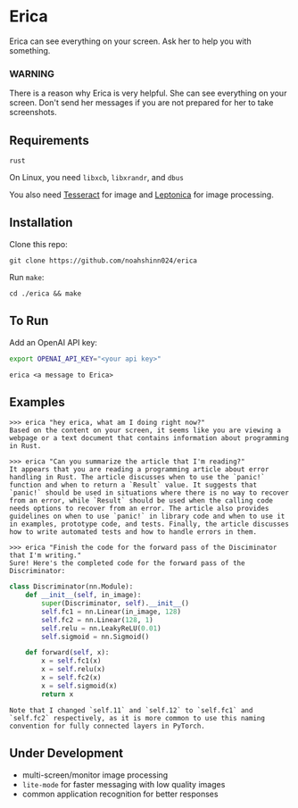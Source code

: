 # Erica
Erica can see everything on your screen. Ask her to help you with something.

### WARNING
There is a reason why Erica is very helpful. She can see everything on your screen. Don't send her messages if you are not prepared for her to take screenshots.

## Requirements
`rust`

On Linux, you need `libxcb`, `libxrandr`, and `dbus`

You also need [Tesseract](https://tesseract-ocr.github.io/tessdoc/Installation.html) for image and [Leptonica](http://www.leptonica.org/) for image processing.

## Installation

Clone this repo:
```
git clone https://github.com/noahshinn024/erica
```

Run `make`:
```
cd ./erica && make
```

## To Run

Add an OpenAI API key:
```bash
export OPENAI_API_KEY="<your api key>"
```

```
erica <a message to Erica>
```

## Examples

```
>>> erica "hey erica, what am I doing right now?"
Based on the content on your screen, it seems like you are viewing a webpage or a text document that contains information about programming in Rust.
```

```
>>> erica "Can you summarize the article that I'm reading?"
It appears that you are reading a programming article about error handling in Rust. The article discusses when to use the `panic!` function and when to return a `Result` value. It suggests that `panic!` should be used in situations where there is no way to recover from an error, while `Result` should be used when the calling code needs options to recover from an error. The article also provides guidelines on when to use `panic!` in library code and when to use it in examples, prototype code, and tests. Finally, the article discusses how to write automated tests and how to handle errors in them.
```

```
>>> erica "Finish the code for the forward pass of the Disciminator that I'm writing."
Sure! Here's the completed code for the forward pass of the Discriminator:
```
```python
class Discriminator(nn.Module):
    def __init__(self, in_image):
        super(Discriminator, self).__init__()
        self.fc1 = nn.Linear(in_image, 128)
        self.fc2 = nn.Linear(128, 1)
        self.relu = nn.LeakyReLU(0.01)
        self.sigmoid = nn.Sigmoid()

    def forward(self, x):
        x = self.fc1(x)
        x = self.relu(x)
        x = self.fc2(x)
        x = self.sigmoid(x)
        return x
```
```
Note that I changed `self.11` and `self.12` to `self.fc1` and `self.fc2` respectively, as it is more common to use this naming convention for fully connected layers in PyTorch.
```

## Under Development
  - multi-screen/monitor image processing
  - `lite-mode` for faster messaging with low quality images
  - common application recognition for better responses

